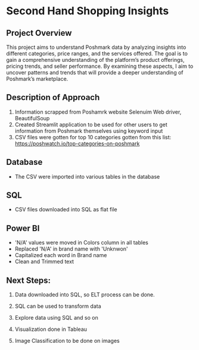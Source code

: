 # Second Hand Shopping Insights
## Project Overview
This project aims to understand Poshmark data by analyzing insights into different categories, price ranges, and the services offered. The goal is to gain a comprehensive understanding of the platform’s product offerings, pricing trends, and seller performance. By examining these aspects, I aim to uncover patterns and trends that will provide a deeper understanding of Poshmark’s marketplace. 

## Description of Approach
1. Information scrapped from Poshamrk website Selenuim Web driver, BeautifulSoup
2. Created Streamlit application to be used for other users to get information from Poshmark themselves using keyword input
3. CSV files were gotten for top 10 categories gotten from this list: https://poshwatch.io/top-categories-on-poshmark

## Database
- The CSV were imported into various tables in the database

## SQL 
- CSV files downloaded into SQL as flat file

## Power BI
- 'N/A' values were moved in Colors column in all tables
- Replaced 'N/A' in brand name with 'Unknwon'
- Capitalized each word in Brand name
- Clean and Trimmed text

## Next Steps:
1. Data downloaded into SQL, so ELT process can be done.
2. SQL can be used to transform data
3. Explore data using SQL and so on
4. Visualization done in Tableau

5. Image Classification to be done on images 
